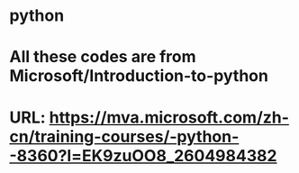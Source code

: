 # python
# All these codes are from Microsoft/Introduction-to-python
# URL: https://mva.microsoft.com/zh-cn/training-courses/-python--8360?l=EK9zuOO8_2604984382
